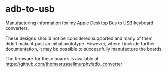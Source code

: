 # adb-to-usb

Manufacturing information for my Apple Desktop Bus to USB keyboard converters.

These designs should not be considered supported and many of them didn't make it
past an initial prototype. However, where I include further documentation, it
may be possible to successfully manufacture the boards.

The firmware for these boards is available at
https://github.com/thomasrussellmurphy/adb_converter
